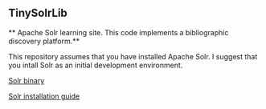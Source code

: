 ## TinySolrLib
** Apache Solr learning site.
This code implements a bibliographic discovery platform.**

This repository assumes that you have installed Apache Solr. 
I suggest that you intall Solr as an initial development environment.

[Solr binary](https://www.apache.org/dyn/closer.lua/lucene/solr/8.7.0/solr-8.7.0.tgz "Solr binary")

[Solr installation guide](https://lucene.apache.org/solr/guide/8_7/installing-solr.html "Solr installation guide")
